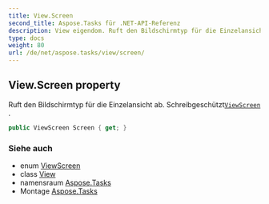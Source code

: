 ```yaml
---
title: View.Screen
second_title: Aspose.Tasks für .NET-API-Referenz
description: View eigendom. Ruft den Bildschirmtyp für die Einzelansicht ab. SchreibgeschütztViewScreen .
type: docs
weight: 80
url: /de/net/aspose.tasks/view/screen/
---
```

## View.Screen property

Ruft den Bildschirmtyp für die Einzelansicht ab. Schreibgeschützt[`ViewScreen`](../../viewscreen/) .

```csharp
public ViewScreen Screen { get; }
```

### Siehe auch

* enum [ViewScreen](../../viewscreen/)
* class [View](../)
* namensraum [Aspose.Tasks](../../view/)
* Montage [Aspose.Tasks](../../../)


